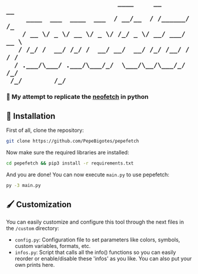 <h2>

```
                            ____     __       __  
     ____  ___  ____  ___  / __/__  / /______/ /_ 
    / __ \/ _ \/ __ \/ _ \/ /_/ _ \/ __/ ___/ __ \
   / /_/ /  __/ /_/ /  __/ __/  __/ /_/ /__/ / / /
  / .___/\___/ .___/\___/_/  \___/\__/\___/_/ /_/ 
 /_/        /_/                                   
```

</h2>

### 📜 My attempt to replicate the [neofetch](https://github.com/dylanaraps/neofetch) in python  

## 🔧 Installation

First of all, clone the repository:  

```bash
git clone https://github.com/PepeBigotes/pepefetch
```

Now make sure the required libraries are installed:  

```bash
cd pepefetch && pip3 install -r requirements.txt
```

And you are done! You can now execute `main.py` to use pepefetch:  

```bash
py -3 main.py
```

## 🖌 Customization

You can easily customize and configure this tool through the next files in the `/custom` directory:

- `config.py`: Configuration file to set parameters like colors, symbols, custom variables, formats, etc.  
- `infos.py`: Script that calls all the info() functions so you can easily reorder or enable/disable these 'infos' as you like. You can also put your own prints here.  
